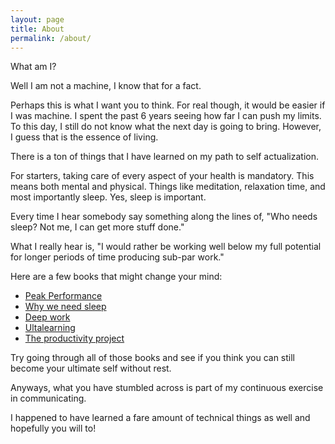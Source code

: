 ```yaml
---
layout: page
title: About
permalink: /about/
---
```


What am I?

Well I am not a machine, I know that for a fact. 

Perhaps this is what I want you to think.
For real though, it would be easier if I was machine. 
I spent the past 6 years seeing how far I can push my limits.
To this day, I still do not know what the next day is going to bring.
However, I guess that is the essence of living.

There is a ton of things that I have learned on my path to self actualization.

For starters, taking care of every aspect of your health is mandatory.
This means both mental and physical.
Things like meditation, relaxation time, and most importantly sleep.
Yes, sleep is important. 

Every time I hear somebody say something along the lines of, "Who needs sleep? Not me, I can get more stuff done."

What I really hear is, "I would rather be working well below my full potential for longer periods of time producing sub-par work."

Here are a few books that might change your mind:

- [Peak Performance](https://www.audible.com/pd/B071ZSYCXB?action_code=SNGGBWS072717001P&ipRedirectOverride=true)
- [Why we need sleep](https://www.audible.com/pd/B0752ZQR33?action_code=SNGGBWS072717001P&ipRedirectOverride=true)
- [Deep work](https://www.audible.com/pd/B0189PX1RQ?action_code=SNGGBWS072717001P&ipRedirectOverride=true)
- [Ultalearning](https://www.audible.com/pd/0062945149?action_code=SNGGBWS072717001P&ipRedirectOverride=true)
- [The productivity project](https://www.audible.com/pd/B018WINMJM?action_code=SNGGBWS072717001P&ipRedirectOverride=true)

Try going through all of those books and see if you think you can still become your ultimate self without rest.

Anyways, what you have stumbled across is part of my continuous exercise in communicating.

I happened to have learned a fare amount of technical things as well and hopefully you will to!
